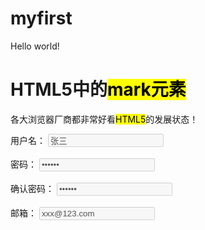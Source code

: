 # myfirst
<!DOCTYPE huml>
<html>
  <head>
    <title>HTML5</title>
    <meta charset="ytf-8">
  <head/>	
  <body>
    Hello world!
  </body>
</hrml>
  <h1>HTML5中的<mark>mark元素</mark></h1>
  <p>各大浏览器厂商都非常好看<mark>HTML5</mark>的发展状态！</p>
用户名：
<input type="text" name="username" value="张三" disabled><br/><br/>
密码：
<input type="password" name="password" value="123456" disabled="false"><br/><br/>
确认密码：
<input type="password" name="pass" value="123456" disabled=""><br/><br/>
邮箱：
<input type="eamil" name="eamil" value="xxx@123.com" disabled="true"><br/><br/>

